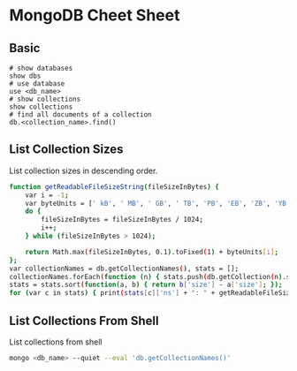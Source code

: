 # MongoDB Cheet Sheet

## Basic

```
# show databases
show dbs
# use database
use <db_name>
# show collections
show collections
# find all documents of a collection
db.<collection_name>.find()
```

## List Collection Sizes

List collection sizes in descending order.

```bash
function getReadableFileSizeString(fileSizeInBytes) {
    var i = -1;
    var byteUnits = [' kB', ' MB', ' GB', ' TB', 'PB', 'EB', 'ZB', 'YB'];
    do {
        fileSizeInBytes = fileSizeInBytes / 1024;
        i++;
    } while (fileSizeInBytes > 1024);

    return Math.max(fileSizeInBytes, 0.1).toFixed(1) + byteUnits[i];
};
var collectionNames = db.getCollectionNames(), stats = [];
collectionNames.forEach(function (n) { stats.push(db.getCollection(n).stats()); });
stats = stats.sort(function(a, b) { return b['size'] - a['size']; });
for (var c in stats) { print(stats[c]['ns'] + ": " + getReadableFileSizeString(stats[c]['size']) + " (" + getReadableFileSizeString(stats[c]['storageSize']) + ")"); }
```

## List Collections From Shell

List collections from shell

```bash
mongo <db_name> --quiet --eval 'db.getCollectionNames()'
```
